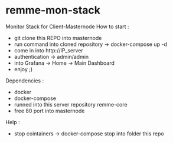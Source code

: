 # remme-mon-stack
Monitor Stack for Client-Masternode
How to start :
- git clone this REPO into masternode
- run command into cloned repository -> docker-compose up -d
- come in into http://IP_server
- authentication -> admin/admin
- into Grafana -> Home -> Main Dashboard
- enjoy ;)

Dependencies :
- docker
- docker-compose
- runned into this server repository remme-core
- free 80 port into masternode

Help :
- stop cointainers -> docker-compose stop into folder this repo
